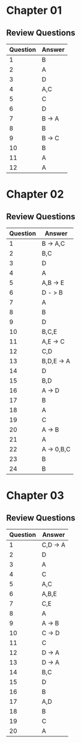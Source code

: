 # Chapter 01

## Review Questions

| Question | Answer |
| -------- | ------ |
| 1        | B      |
| 2        | A      |
| 3        | D      |
| 4        | A,C    |
| 5        | C      |
| 6        | D      |
| 7        | B -> A |
| 8        | B      |
| 9        | B -> C |
| 10       | B      |
| 11       | A      |
| 12       | A      |

# Chapter 02

## Review Questions

| Question | Answer     |
| -------- | ---------- |
| 1        | B -> A,C   |
| 2        | B,C        |
| 3        | D          |
| 4        | A          |
| 5        | A,B -> E   |
| 6        | D - > B    |
| 7        | A          |
| 8        | B          |
| 9        | D          |
| 10       | B,C,E      |
| 11       | A,E -> C   |
| 12       | C,D        |
| 13       | B,D,E -> A |
| 14       | D          |
| 15       | B,D        |
| 16       | A -> D     |
| 17       | B          |
| 18       | A          |
| 19       | C          |
| 20       | A -> B     |
| 21       | A          |
| 22       | A -> 0,B,C |
| 23       | B          |
| 24       | B          |

# Chapter 03 

## Review Questions

| Question | Answer   |
| -------- | -------- |
| 1        | C,D -> A |
| 2        | D        |
| 3        | A        |
| 4        | C        |
| 5        | A,C      |
| 6        | A,B,E    |
| 7        | C,E      |
| 8        | A        |
| 9        | A -> B   |
| 10       | C -> D   |
| 11       | C        |
| 12       | D -> A   |
| 13       | D -> A   |
| 14       | B,C      |
| 15       | D        |
| 16       | B        |
| 17       | A,D      |
| 18       | B        |
| 19       | C        |
| 20       | A        |
